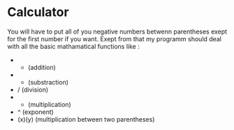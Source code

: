 # Calculator

You will have to put all of you negative numbers betwenn parentheses exept for the first number if you want.
Exept from that my programm should deal with all the basic mathamatical functions like : 
  - + (addition)
  - - (substraction)
  - / (division)
  - * (multiplication)
  - ^ (exponent)
  - (x)(y) (multiplication between two parentheses)
